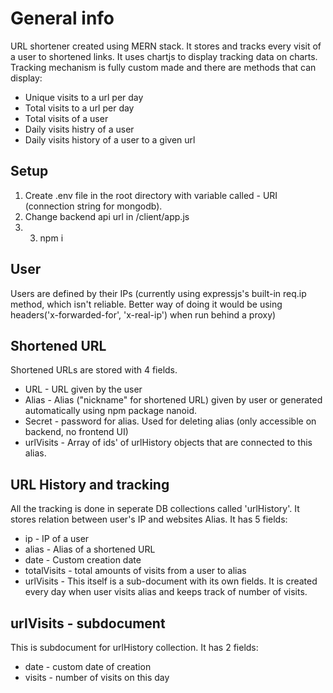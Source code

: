 
# General info
URL shortener created using MERN stack. It stores and tracks every visit of a user to shortened links. It uses chartjs to display tracking data on charts.
 Tracking mechanism is fully custom made and there are methods that can display:
 

 - Unique visits to a url per day
 - Total visits to a url per day
 - Total visits of a user
 - Daily visits histry of a user
 - Daily visits history of a user to a given url

## Setup

 1. Create .env file in the root directory with variable called - URI (connection string for mongodb).
 2. Change backend api url in /client/app.js
 3. 3. npm i

## User
Users are defined by their IPs (currently using expressjs's built-in req.ip method, which isn't reliable. Better way of doing it would be using headers('x-forwarded-for', 'x-real-ip') when run behind a proxy) 

## Shortened URL
Shortened URLs are stored with 4 fields.

 - URL - URL given by the user
 - Alias - Alias ("nickname" for shortened URL) given by user or generated automatically using npm package nanoid. 
 - Secret - password for alias. Used for deleting alias (only accessible on backend, no frontend UI)
 - urlVisits - Array of ids' of urlHistory objects that are connected to this alias.	

## URL History and tracking
All the tracking is done in seperate DB collections called 'urlHistory'. It stores relation between user's IP and websites Alias.
It has 5 fields:

 - ip - IP of a user
 - alias - Alias of a shortened URL
 - date - Custom creation date
 - totalVisits - total amounts of visits from a user to alias
 -  urlVisits - This itself is a sub-document with its own fields. It is created every day when user visits alias and keeps track of number of visits.

## urlVisits - subdocument

This is subdocument for urlHistory collection. It has 2 fields:

 - date - custom date of creation
 - visits - number of visits on this day
